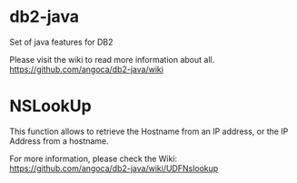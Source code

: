 db2-java
========

Set of java features for DB2

Please visit the wiki to read more information about all.
https://github.com/angoca/db2-java/wiki

# NSLookUp

This function allows to retrieve the Hostname from an IP address, or the
IP Address from a hostname.

For more information, please check the Wiki: https://github.com/angoca/db2-java/wiki/UDFNslookup
